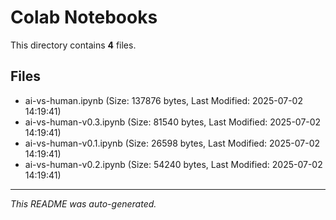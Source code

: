 # Colab Notebooks

This directory contains **4** files.

## Files

- ai-vs-human.ipynb (Size: 137876 bytes, Last Modified: 2025-07-02 14:19:41)
- ai-vs-human-v0.3.ipynb (Size: 81540 bytes, Last Modified: 2025-07-02 14:19:41)
- ai-vs-human-v0.1.ipynb (Size: 26598 bytes, Last Modified: 2025-07-02 14:19:41)
- ai-vs-human-v0.2.ipynb (Size: 54240 bytes, Last Modified: 2025-07-02 14:19:41)

---
*This README was auto-generated.*

